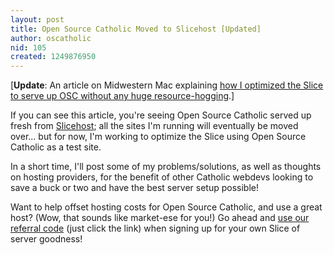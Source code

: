 ```yaml
---
layout: post
title: Open Source Catholic Moved to Slicehost [Updated]
author: oscatholic
nid: 105
created: 1249876950
---
```

<p>[<strong>Update</strong>: An article on Midwestern Mac explaining <a href="http://www.midwesternmac.com/blogs/geerlingguy/getting-oscs-drupal-install-optimized-slicehost">how I optimized the Slice to serve up OSC without any huge resource-hogging</a>.]</p>
<p>If you can see this article, you're seeing Open Source Catholic served up fresh from <a href="http://www.slicehost.com/">Slicehost</a>; all the sites I'm running will eventually be moved over... but for now, I'm working to optimize the Slice using Open Source Catholic as a test site.</p>
<p>In a short time, I'll post some of my problems/solutions, as well as thoughts on hosting providers, for the benefit of other Catholic webdevs looking to save a buck or two and have the best server setup possible!</p>
<p>Want to help offset hosting costs for Open Source Catholic, and use a great host? (Wow, that sounds like market-ese for you!) Go ahead and <a href="https://manage.slicehost.com/customers/new?referrer=84a8e3f24620566826619c9b1c117459">use our referral code</a>&nbsp;(just click the link) when signing up for your own Slice of server goodness!</p>
